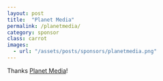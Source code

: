 ```yaml
---
layout: post
title:  "Planet Media"
permalink: /planetmedia/
category: sponsor
class: carrot
images: 
  - url: "/assets/posts/sponsors/planetmedia.png"
---
```


Thanks [Planet Media](http://www.planetmedia.co.nz)!
